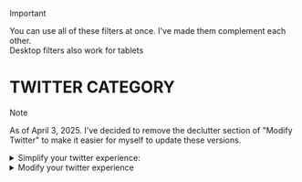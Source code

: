 > [!IMPORTANT]
> You can use all of these filters at once. I've made them complement each other. <br/>Desktop filters also work for tablets

# TWITTER CATEGORY
> [!NOTE]
> As of April 3, 2025. I've decided to remove the declutter section of "Modify Twitter" to make it easier for myself to update these versions.

<details>
<summary>Simplify your twitter experience:</summary>

## [Simplify Twitter](simplify%20twitter)
This will remove all of the unnecessary content in here such as:
- All the tweets in "Timeline: explore"
- All the follow suggestions and communities in "Timeline: search"
- "Subscribe", "Who to follow", "Promote" and "Get verified" in "Timeline: posts"
- Post engagements, "Discover more" and all tweets succedding them in "Timeline: conversation"
- Keeps only the tweets in "Timeline: home"
- Post analytics will no longer show the post when you're already inside of it
- "Not followed by anyone you’re following"
- ALL of grok (including the profile summary you'd see inside the hover card)
- Blue notification on new posts
- Jobs, Premium, Verified Orgs, Grok, Monetization, and Ads button (including the ones inside your settings)
- X icon
- Messages drawer
- "Professional Profile" in edit your profile
- 3 dots in the account switch button
- Community notes reminder at the very bottom of the post and "Do you find this helpful?"
- "You aren’t verified yet" in profile (this appears occasionally)

<details open>
<summary>Extra content:</summary>
  
### Addons for this filter:
#### [Decluttered Sidebar](simplify%20twitter%20addon%3A%20decluttered%20sidebar)
- Removes everything in the sidebar except search, search filters, footer and relevant people
#### [Decluttered Sidebar with Trending Hashtags](simplify%20twitter%20addon%3A%20decluttered%20sidebar%20with%20trending%20hashtags)
- Same as the one before it except it keeps the trending hashtags
#### [No "For you" in the toolbar](simplify%20twitter%20addon%3A%20no%20"For%20you"%20in%20the%20toolbar)
- Removes the "For you" in the toolbar
#### [No "Following" in the toolbar](simplify%20twitter%20addon%3A%20no%20"Following"%20in%20the%20toolbar)
- Removes the "Following" in the toolbar
#### [No Views](simplify%20twitter%20addon%3A%20no%20views)
- Removes the views analytics in tweets
#### [No bookmark count](simplify%20twitter%20addon%3A%20no%20bookmark%20count)
- Removes the bookmark count in tweets and reveals itself upon clicking 
#### [No like count](simplify%20twitter%20addon%3A%20no%20like%20count)
- Removes the like count in tweets and reveals itself upon clicking 
#### [No retweet count](simplify%20twitter%20addon%3A%20no%20retweet%20count)
- Removes the retweet count in tweets and reveals itself upon clicking 
#### [No reply count](simplify%20twitter%20addon%3A%20no%20reply%20count)
- Removes the reply count in tweets
</details>

</details>

<details>
<summary>Modify your twitter experience</summary>
  
## [Modify Twitter](modify%20twitter)
Improves the sites look. Changes include:
- Reduced extra space in the messages
- Post and "New message" buttons are shorter
- Post and reply buttons will only start to appear when you start typing
- Gets rid of the lines inside the post and moves up the reply section
- Border radii is smaller in text, videos, gifs, reply's, and messages
- Border lines have been removed in text, videos, and gifs
- User icons are now square-ish
- Made the "Your likes are private" more compact
- Smaller handles, hashtags and dates in almost everywhere
- Reduced the margin in your Timeline: profile and profile toolbar
- Usernames including the checkmark are now bigger in profile
- The follow button in the relevant people section is shorter
- The lines in-between tweets have their opacity reduced including comment chains
- "This Post is unavailable" is shorter and no longer has borders

<details open>
<summary>Extra content:</summary>

### Addons for this filter:
#### [No names on the side](modify%20twitter%20addon%3A%20no%20names%20on%20the%20side)
- Removes the names of the navigation buttons and reduces its width
</details>

</details>
